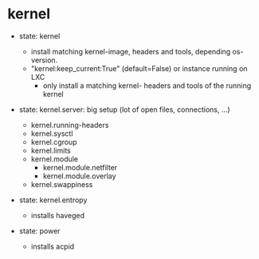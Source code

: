 # kernel

+ state: kernel
  + install matching kernel-image, headers and tools, depending os-version.
  + "kernel:keep_current:True" (default=False) or instance running on LXC
      + only install a matching kernel- headers and tools of the running kernel

+ state: kernel.server: big setup (lot of open files, connections, ...)
  + kernel.running-headers
  + kernel.sysctl
  + kernel.cgroup
  + kernel.limits
  + kernel.module
    + kernel.module.netfilter
    + kernel.module.overlay
  + kernel.swappiness

+ state: kernel.entropy
  + installs haveged

+ state: power
  + installs acpid
